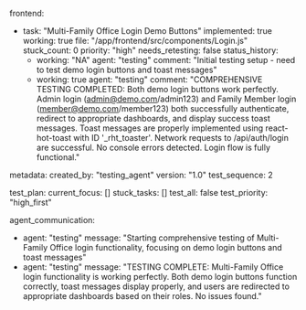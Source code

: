 frontend:
  - task: "Multi-Family Office Login Demo Buttons"
    implemented: true
    working: true
    file: "/app/frontend/src/components/Login.js"
    stuck_count: 0
    priority: "high"
    needs_retesting: false
    status_history:
      - working: "NA"
        agent: "testing"
        comment: "Initial testing setup - need to test demo login buttons and toast messages"
      - working: true
        agent: "testing"
        comment: "COMPREHENSIVE TESTING COMPLETED: Both demo login buttons work perfectly. Admin login (admin@demo.com/admin123) and Family Member login (member@demo.com/member123) both successfully authenticate, redirect to appropriate dashboards, and display success toast messages. Toast messages are properly implemented using react-hot-toast with ID '_rht_toaster'. Network requests to /api/auth/login are successful. No console errors detected. Login flow is fully functional."

metadata:
  created_by: "testing_agent"
  version: "1.0"
  test_sequence: 2

test_plan:
  current_focus: []
  stuck_tasks: []
  test_all: false
  test_priority: "high_first"

agent_communication:
  - agent: "testing"
    message: "Starting comprehensive testing of Multi-Family Office login functionality, focusing on demo login buttons and toast messages"
  - agent: "testing"
    message: "TESTING COMPLETE: Multi-Family Office login functionality is working perfectly. Both demo login buttons function correctly, toast messages display properly, and users are redirected to appropriate dashboards based on their roles. No issues found."